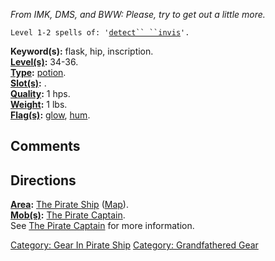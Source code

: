 *From IMK, DMS, and BWW: Please, try to get out a little more.*

`Level 1-2 spells of: '`[`detect`` ``invis`](Detect_Invis.md "wikilink")`'.`

**Keyword(s):** flask, hip, inscription.  
**[Level(s)](Object_Level.md "wikilink"):** 34-36.  
**[Type](:Category:_Object_Types.md "wikilink"):**
[potion](:Category:_Potions.md "wikilink").  
**[Slot(s)](Object_Slots.md "wikilink"):** <held>.  
**[Quality](Object_Quality.md "wikilink"):** 1 hps.  
**[Weight](Object_Weight.md "wikilink"):** 1 lbs.  
**[Flag(s)](:Category:_Object_Flags.md "wikilink"):**
[glow](Glow_Flag.md "wikilink"), [hum](Hum_Flag.md "wikilink").  

## Comments

## Directions

**[Area](:Category:_Areas.md "wikilink"):** [The Pirate
Ship](:Category:_Pirate_Ship.md "wikilink")
([Map](Pirate_Ship_Map.md "wikilink")).  
**[Mob(s)](:Category:_Mobs.md "wikilink"):** [The Pirate
Captain](Pirate_Captain.md "wikilink").  
See [The Pirate Captain](Pirate_Captain.md "wikilink") for more
information.  

[Category: Gear In Pirate
Ship](Category:_Gear_In_Pirate_Ship "wikilink") [Category: Grandfathered
Gear](Category:_Grandfathered_Gear "wikilink")
